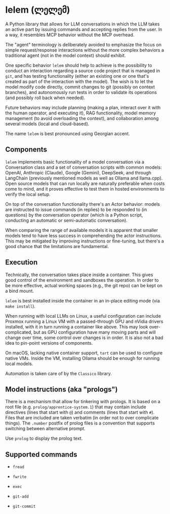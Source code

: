 # lelem (ლელემ)

A Python library that allows for LLM conversations in which the LLM takes an active part by issuing commands and accepting replies from the user. In a way, it resembles MCP behavior without the MCP overhead.

The "agent" terminology is deliberately avoided to emphasize the focus on simple request/response interactions without the more complex behaviors a traditional agent (not in the model context) should exhibit.

One specific behavior `lelem` should help to achieve is the possibility to conduct an interaction regarding a source code project that is managed in `git`, and has testing functionality (either an existing one or one that's created as part of the interaction with the model). The wish is to let the model modify code directly, commit changes to git (possibly on context branches), and autonomously run tests in order to validate its operations (and possibly roll back when needed).

Future behaviors may include planning (making a plan, interact over it with the human operator, and executing it), RAG functionality, model memory management (to avoid overloading the context), and collaboration among several models (local and cloud-based).

The name `lelem` is best pronounced using Georgian accent.

## Components

`lelem` implements basic functionality of a model conversation via a Conversation class and a set of conversation scripts with common models: OpenAI, Anthropic (Claude), Google (Gemini), DeepSeek, and through LangChain (previously mentioned models as well as Ollama and llama.cpp). Open source models that can run locally are naturally preferable when costs come to mind, and it proves effective to test them in hosted environments to verify the local setup.

On top of the conversation functionality there's an Actor behavior: models are instructed to issue commands (in replies) to be responded to (in questions) by the conversation operator (which is a Python script, conducting an automatic or semi-automatic conversation).

When comparing the range of available models it is apparent that smaller models tend to have less success in comprehending the actor instructions. This may be mitigated by improving instructions or fine-tuning, but there's a good chance that the limitations are fundamental.

## Execution

Technically, the conversation takes place inside a container. This gives good control of the environment and sandboxes the operation. In order to be more effective, actual working spaces (e.g., the git repo) can be kept on a bind mount.

`lelem` is best installed inside the container in an in-place editing mode (via `make install`).

When running with local LLMs on Linux, a useful configuration can include Proxmox running a Linux VM with a passed-through GPU and nVidia drivers installed, with it in turn running a container like above. This may look over-complicated, but as GPU configuration have many moving parts and will change over time, some control over changes is in order. It is also not a bad idea to pin-point versions of components.

On macOS, lacking native container support, `tart` can be used to configure native VMs. Inside the VM, installing Ollama should be enough for running local models.

Automation is taken care of by the `Classico` library.

## Model instructions (aka "prologs")

There is a mechanism that allow for tinkering with prologs. It is based on a root file (e.g. `prolog/apprentice-system.1`) that may contain include directives (lines that start with `@`) and comments (lines that start with `#`). Files that are included are taken verbatim (in order not to over complicate things). The `.number` postfix of prolog files is a convention that supports switching between alternative prompt.

Use `prolog` to display the prolog text.

## Supported commands

* `fread`

* `fwrite`

* `exec`

* `git-add`

* `git-commit`


